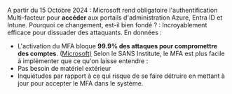 A partir du 15 Octobre 2024 : Microsoft rend obligatoire l'authentification Multi-facteur pour **accéder** aux portails d'administration Azure, Entra ID et Intune.
Pourquoi ce changement, est-il bien fondé ? : Incroyablement efficace pour dissuader des attaquants.
En données : 
* L'activation du MFA bloque **99.9% des attaques pour compromettre des comptes**.   ([Microsoft)](https://www.microsoft.com/en-us/security/blog/2019/08/20/one-simple-action-you-can-take-to-prevent-99-9-percent-of-account-attacks/)
Selon le SANS Institute, le MFA est plus facile à implémenter que ce qu'on laisse entendre : 
* Pas besoin de matériel extérieur
* Inquiétudes par rapport à ce qui risque de se faire détruire en mettant à jour pour accepter le MFA dans le système.

